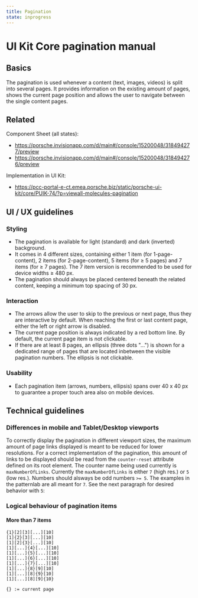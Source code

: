 ```yaml
---
title: Pagination  
state: inprogress
---
```


# UI Kit Core pagination manual

## Basics
The pagination is used whenever a content (text, images, videos) is split into several pages. It provides information on the existing amount of pages, shows the current page position and allows the user to navigate between the single content pages.

## Related
Component Sheet (all states): 
- https://porsche.invisionapp.com/d/main#/console/15200048/318494277/preview
- https://porsche.invisionapp.com/d/main#/console/15200048/318494276/preview

Implementation in UI Kit:
- https://pcc-portal-e-ct.emea.porsche.biz/static/porsche-ui-kit/core/PUIK-74/?p=viewall-molecules-pagination 

## UI / UX guidelines

### Styling
- The pagination is available for light (standard) and dark (inverted) background.
- It comes in 4 different sizes, containing either 1 item (for 1-page-content), 2 items (for 2-page-content), 5 items (for ≥ 5 pages) and 7 items (for ≥ 7 pages). The 7 item version is recommended to be used for device widths ≥ 480 px.
- The pagination should always be placed centered beneath the related content, keeping a minimum top spacing of 30 px.

### Interaction
- The arrows allow the user to skip to the previous or next page, thus they are interactive by default. When reaching the first or last content page, either the left or right arrow is disabled.
- The current page position is always indicated by a red bottom line. By default, the current page item is not clickable.
- If there are at least 8 pages, an ellipsis (three dots "...") is shown for a dedicated range of pages that are located inbetween the visible pagination numbers. The ellipsis is not clickable.

### Usability
- Each pagination item (arrows, numbers, ellipsis) spans over 40 x 40 px to guarantee a proper touch area also on mobile devices.

## Technical guidelines

### Differences in mobile and Tablet/Desktop viewports
To correctly display the pagination in different viewport sizes, the maximum amount of page links displayed is meant to be reduced for lower resolutions. 
For a correct implementation of the pagination, this amount of links to be displayed should be read from the `counter-reset` attribute defined on its root element.
The counter name being used currently is `maxNumberOfLinks`.
Currently the `maxNumberOfLinks` is either `7` (high res.) or `5` (low res.). Numbers should alsways be odd numbers `>= 5`.
The examples in the patternlab are all meant for `7`. 
See the next paragraph for desired behavior with `5`:
 
### Logical behaviour of pagination items

#### More than 7 items
```
{1}[2][3][...][10]
[1]{2}[3][...][10]
[1][2]{3}[...][10]
[1][...]{4}[...][10]
[1][...]{5}[...][10]
[1][...]{6}[...][10]
[1][...]{7}[...][10]
[1][...]{8}[9][10]
[1][...][8]{9}[10]
[1][...][8][9]{10}

``` 
```
{} := current page 
``` 
